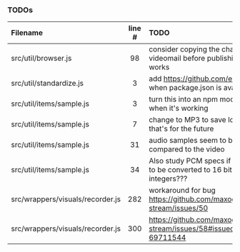 ### TODOs
| Filename | line # | TODO
|:------|:------:|:------
| src/util/browser.js | 98 | consider copying the changes to videomail before publishing to see if it works
| src/util/standardize.js | 3 | add https://github.com/eligrey/classList.js when package.json is avail
| src/util/items/sample.js | 3 | turn this into an npm module, but only when it's working
| src/util/items/sample.js | 7 | change to MP3 to save lots of bytes but that's for the future
| src/util/items/sample.js | 31 | audio samples seem to be a bit too fast compared to the video
| src/util/items/sample.js | 34 | Also study PCM specs if these really have to be converted to 16 bit signed integers???
| src/wrappers/visuals/recorder.js | 282 | workaround for bug https://github.com/maxogden/websocket-stream/issues/50
| src/wrappers/visuals/recorder.js | 300 | https://github.com/maxogden/websocket-stream/issues/58#issuecomment-69711544